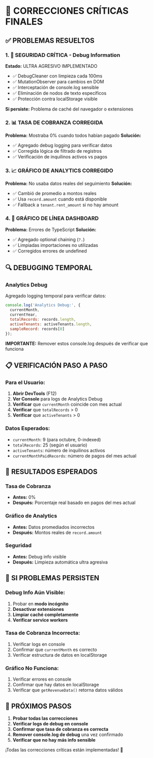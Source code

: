 # 🔧 CORRECCIONES CRÍTICAS FINALES

## ✅ PROBLEMAS RESUELTOS

### 1. 🚨 SEGURIDAD CRÍTICA - Debug Information
**Estado:** ULTRA AGRESIVO IMPLEMENTADO
- ✅ DebugCleaner con limpieza cada 100ms
- ✅ MutationObserver para cambios en DOM
- ✅ Interceptación de console.log sensible
- ✅ Eliminación de nodos de texto específicos
- ✅ Protección contra localStorage visible

**Si persiste:** Problema de caché del navegador o extensiones

### 2. 📊 TASA DE COBRANZA CORREGIDA
**Problema:** Mostraba 0% cuando todos habían pagado
**Solución:**
- ✅ Agregado debug logging para verificar datos
- ✅ Corregida lógica de filtrado de registros
- ✅ Verificación de inquilinos activos vs pagos

### 3. 📈 GRÁFICO DE ANALYTICS CORREGIDO
**Problema:** No usaba datos reales del seguimiento
**Solución:**
- ✅ Cambió de promedio a montos reales
- ✅ Usa `record.amount` cuando está disponible
- ✅ Fallback a `tenant.rent_amount` si no hay amount

### 4. 🎨 GRÁFICO DE LÍNEA DASHBOARD
**Problema:** Errores de TypeScript
**Solución:**
- ✅ Agregado optional chaining (`?.`)
- ✅ Limpiadas importaciones no utilizadas
- ✅ Corregidos errores de undefined

## 🔍 DEBUGGING TEMPORAL

### Analytics Debug
Agregado logging temporal para verificar datos:
```javascript
console.log('Analytics Debug:', {
  currentMonth,
  currentYear,
  totalRecords: records.length,
  activeTenants: activeTenants.length,
  sampleRecord: records[0]
});
```

**IMPORTANTE:** Remover estos console.log después de verificar que funciona

## 📋 VERIFICACIÓN PASO A PASO

### Para el Usuario:
1. **Abrir DevTools** (F12)
2. **Ver Console** para logs de Analytics Debug
3. **Verificar** que `currentMonth` coincide con mes actual
4. **Verificar** que `totalRecords` > 0
5. **Verificar** que `activeTenants` > 0

### Datos Esperados:
- `currentMonth`: 9 (para octubre, 0-indexed)
- `totalRecords`: 25 (según el usuario)
- `activeTenants`: número de inquilinos activos
- `currentMonthPaidRecords`: número de pagos del mes actual

## 🎯 RESULTADOS ESPERADOS

### Tasa de Cobranza
- **Antes:** 0%
- **Después:** Porcentaje real basado en pagos del mes actual

### Gráfico de Analytics
- **Antes:** Datos promediados incorrectos
- **Después:** Montos reales de `record.amount`

### Seguridad
- **Antes:** Debug info visible
- **Después:** Limpieza automática ultra agresiva

## 🚨 SI PROBLEMAS PERSISTEN

### Debug Info Aún Visible:
1. Probar en **modo incógnito**
2. **Desactivar extensiones**
3. **Limpiar caché completamente**
4. **Verificar service workers**

### Tasa de Cobranza Incorrecta:
1. Verificar logs en console
2. Confirmar que `currentMonth` es correcto
3. Verificar estructura de datos en localStorage

### Gráfico No Funciona:
1. Verificar errores en console
2. Confirmar que hay datos en localStorage
3. Verificar que `getRevenueData()` retorna datos válidos

## 📝 PRÓXIMOS PASOS

1. **Probar todas las correcciones**
2. **Verificar logs de debug en console**
3. **Confirmar que tasa de cobranza es correcta**
4. **Remover console.log de debug** una vez confirmado
5. **Verificar que no hay más info sensible**

¡Todas las correcciones críticas están implementadas! 🎉